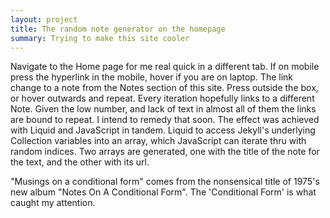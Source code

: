 ```yaml
---
layout: project
title: The random note generator on the homepage
summary: Trying to make this site cooler
---
```


Navigate to the Home page for me real quick in a different tab. If on mobile press the hyperlink in the mobile, hover if you are on laptop. The link change to a note from the Notes section of this site. Press outside the box, or hover outwards and repeat. Every iteration hopefully links to a different Note. Given the low number, and lack of text in almost all of them the links are bound to repeat. I intend to remedy that soon. The effect was achieved with Liquid and JavaScript in tandem. Liquid to access Jekyll's underlying Collection variables into an array, which JavaScript can iterate thru with random indices. Two arrays are generated, one with the title of the note for the text, and the other with its url.

"Musings on a conditional form" comes from the nonsensical title of 1975's new album "Notes On A Conditional Form". The 'Conditional Form' is what caught my attention.

